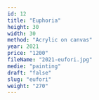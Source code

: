 ```yaml
---
id: 12
title: "Euphoria"
height: 30
width: 30
method: "Acrylic on canvas"
year: 2021
price: "1200"
fileName: "2021-eufori.jpg"
medie: "painting"
draft: "false"
slug: "eufori"
weight: "270"
---
```

